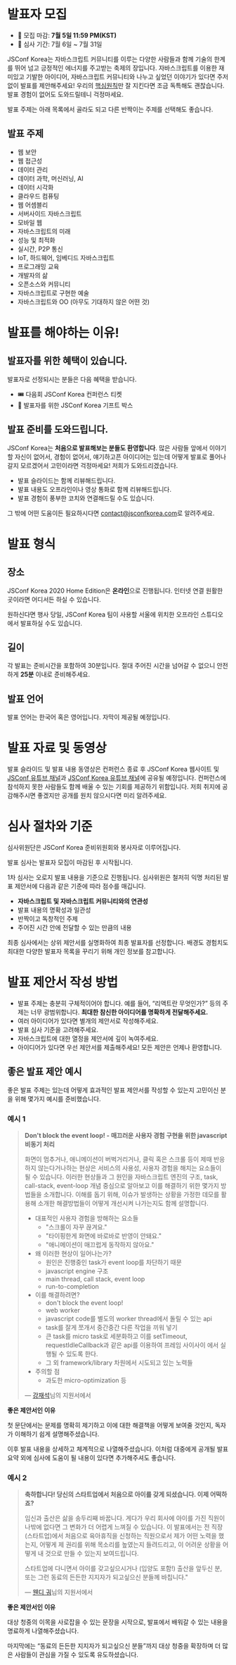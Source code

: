# 발표자 모집

- 📅 모집 마감: **7월 5일 11:59 PM(KST)**
- 📅 심사 기간: 7월 6일 ~ 7월 31일

JSConf Korea는 자바스크립트 커뮤니티를 이루는 다양한 사람들과 함께 기술의 한계를 뛰어 넘고 긍정적인 에너지를 주고받는 축제의 장입니다. 자바스크립트를 이용한 재미있고 기발한 아이디어, 자바스크립트 커뮤니티와 나누고 싶었던 이야기가 있다면 주저없이 발표를 제안해주세요! 우리의 [핵심원칙](/ko/code-of-conduct)만 잘 지킨다면 조금 독특해도 괜찮습니다. 발표 경험이 없어도 도와드릴테니 걱정마세요.

발표 주제는 아래 목록에서 골라도 되고 다른 반짝이는 주제를 선택해도 좋습니다.

## 발표 주제

- 웹 보안
- 웹 접근성
- 데이터 관리
- 데이터 과학, 머신러닝, AI
- 데이터 시각화
- 클라우드 컴퓨팅
- 웹 어셈블리
- 서버사이드 자바스크립트
- 모바일 웹
- 자바스크립트의 미래
- 성능 및 최적화
- 실시간, P2P 통신
- IoT, 하드웨어, 임베디드 자바스크립트
- 프로그래밍 교육
- 개발자의 삶
- 오픈소스와 커뮤니티
- 자바스크립트로 구현한 예술
- 자바스크립트와 OO (아무도 기대하지 않은 어떤 것)

# 발표를 해야하는 이유!

## 발표자를 위한 혜택이 있습니다.

발표자로 선정되시는 분들은 다음 혜택을 받습니다.

- 🎟 다음회 JSConf Korea 컨퍼런스 티켓
- 🎁 발표자를 위한 JSConf Korea 기프트 박스

## 발표 준비를 도와드립니다.

JSConf Korea는 **처음으로 발표해보는 분들도 환영합니다**. 많은 사람들 앞에서 이야기할 자신이 없어서, 경험이 없어서, 얘기하고픈 아이디어는 있는데 어떻게 발표로 풀어나갈지 모르겠어서 고민이라면 걱정마세요! 저희가 도와드리겠습니다.

- 발표 슬라이드는 함께 리뷰해드립니다.
- 발표 내용도 오프라인이나 영상 통화로 함께 리뷰해드립니다.
- 발표 경험이 풍부한 코치와 연결해드릴 수도 있습니다.

그 밖에 어떤 도움이든 필요하시다면 [contact@jsconfkorea.com](mailto:contact@jsconfkorea.com)로 알려주세요.

# 발표 형식

## 장소

JSConf Korea 2020 Home Edition은 **온라인**으로 진행됩니다. 인터넷 연결 원활한 곳이라면 어디서든 하실 수 있습니다.

원하신다면 행사 당일, JSConf Korea 팀이 사용할 서울에 위치한 오프라인 스튜디오에서 발표하실 수도 있습니다.

## 길이

각 발표는 준비시간을 포함하여 30분입니다. 절대 주어진 시간을 넘어갈 수 없으니 안전하게 **25분** 이내로 준비해주세요.

## 발표 언어

발표 언어는 한국어 혹은 영어입니다. 자막이 제공될 예정입니다.

# 발표 자료 및 동영상

발표 슬라이드 및 발표 내용 동영상은 컨퍼런스 종료 후 JSConf Korea 웹사이트 및 [JSConf 유튜브 채널](https://www.youtube.com/channel/UCzoVCacndDCfGDf41P-z0iA)과 [JSConf Korea 유튜브 채널](https://www.youtube.com/channel/UCkHwMMujxwX2s_nxXFsUcLQ)에 공유될 예정입니다. 컨퍼런스에 참석하지 못한 사람들도 함께 배울 수 있는 기회를 제공하기 위함입니다. 저희 취지에 공감해주시면 좋겠지만 공개를 원치 않으시다면 미리 알려주세요.

# 심사 절차와 기준

심사위원단은 JSConf Korea 준비위원회와 봉사자로 이루어집니다.

발표 심사는 발표자 모집이 마감된 후 시작됩니다.

1차 심사는 오로지 발표 내용을 기준으로 진행됩니다. 심사위원은 철저히 익명 처리된 발표 제안서에 다음과 같은 기준에 따라 점수를 매깁니다.

- **자바스크립트 및 자바스크립트 커뮤니티와의 연관성**
- 발표 내용의 명확성과 일관성
- 반짝이고 독창적인 주제
- 주어진 시간 안에 전달할 수 있는 만큼의 내용

최종 심사에서는 상위 제안서를 실명화하여 최종 발표자를 선정합니다. 배경도 경험치도 최대한 다양한 발표자 목록을 꾸리기 위해 개인 정보를 참고합니다.

# 발표 제안서 작성 방법

- 발표 주제는 충분히 구체적이어야 합니다. 예를 들어, “리액트란 무엇인가?” 등의 주제는 너무 광범위합니다. **최대한 참신한 아이디어를 명확하게 전달해주세요.**
- 여러 아이디어가 있다면 별개의 제안서로 작성해주세요.
- 발표 심사 기준을 고려해주세요.
- 자바스크립트에 대한 열정을 제안서에 깊이 녹여주세요.
- 아이디어가 있다면 우선 제안서를 제출해주세요! 모든 제안은 언제나 환영합니다.

## 좋은 발표 제안 예시

좋은 발표 주제는 있는데 어떻게 효과적인 발표 제안서를 작성할 수 있는지 고민이신 분을 위해 몇가지 예시를 준비했습니다.

### 예시 1

> **Don't block the event loop! - 매끄러운 사용자 경험 구현을 위한 javascript 비동기 처리**
>
> 화면이 멈추거나, 애니메이션이 버벅거리거나, 클릭 혹은 스크롤 등이 제때 반응하지 않는다거나하는 현상은 서비스의 사용성, 사용자 경험을 해치는 요소들이 될 수 있습니다. 이러한 현상들과 그 원인을 자바스크립트 엔진의 구조, task, call-stack, event-loop 개념 중심으로 알아보고 이를 해결하기 위한 몇가지 방법들을 소개합니다. 이해를 돕기 위해, 이슈가 발생하는 상황을 가정한 데모를 활용해 소개한 해결방법들이 어떻게 개선시켜 나가는지도 함께 설명합니다.
>
> - 대표적인 사용자 경험을 방해하는 요소들
>   - "스크롤이 자꾸 끊겨요."
>   - "타이핑한게 화면에 바로바로 반영이 안돼요."
>   - "애니메이션이 매끄럽게 동작하지 않아요."
> - 왜 이러한 현상이 일어나는가?
>   - 원인은 진행중인 task가 event loop를 차단하기 때문
>   - javascript engine 구조
>   - main thread, call stack, event loop
>   - run-to-completion
> - 이를 해결하려면?
>   - don't block the event loop!
>   - web worker
>   - javascript code를 별도의 worker thread에서 돌릴 수 있는 api
>   - task를 잘게 쪼개서 중간중간 다른 작업을 끼워 넣기
>   - 큰 task를 micro task로 세분화하고 이를 setTimeout, requestIdleCallback과 같은 api를 이용하여 프레임 사이사이 에서 실행될 수 있도록 한다.
>   - 그 외 framework/library 차원에서 시도되고 있는 노력들
> - 주의할 점
>   - 과도한 micro-optimization 등
>
> — [강재석](https://twitter.com/kang89kr)님의 지원서에서

**좋은 제안서인 이유**

첫 문단에서는 문제를 명확히 제기하고 이에 대한 해결책을 어떻게 보여줄 것인지, 독자가 이해하기 쉽게 설명해주셨습니다.

이후 발표 내용을 상세하고 체계적으로 나열해주셨습니다. 이처럼 대중에게 공개될 발표 요약 외에 심사에 도움이 될 내용이 있다면 추가해주셔도 좋습니다.

### 예시 2

> **축하합니다! 당신의 스타트업에서 처음으로 아이를 갖게 되셨습니다. 이제 어떡하죠?**
>
> 임신과 출산은 삶을 송두리째 바꿉니다. 게다가 우리 회사에 아이를 가진 직원이 나밖에 없다면 그 변화가 더 어렵게 느껴질 수 있습니다. 이 발표에서는 전 직장(스타트업)에서 처음으로 육아휴직을 신청하는 직원으로서 제가 어떤 노력을 했는지, 어떻게 제 권리를 위해 목소리를 높였는지 들려드리고, 이 어려운 상황을 어떻게 내 것으로 만들 수 있는지 보여드립니다.
>
> 스타트업에 다니면서 아이를 갖고싶으시거나 (입양도 포함!) 출산을 앞두신 분, 또는 그런 동료의 든든한 지지자가 되고싶으신 분들께 바칩니다."
>
> — [웬디 궈](https://twitter.com/wendygwo)님의 지원서에서

**좋은 제안서인 이유**

대상 청중의 이목을 사로잡을 수 있는 문장을 시작으로, 발표에서 배워갈 수 있는 내용을 명료하게 나열해주셨습니다.

마지막에는 “동료의 든든한 지지자가 되고싶으신 분들”까지 대상 청중을 확장하며 더 많은 사람들이 관심을 가질 수 있도록 유도하셨습니다.
